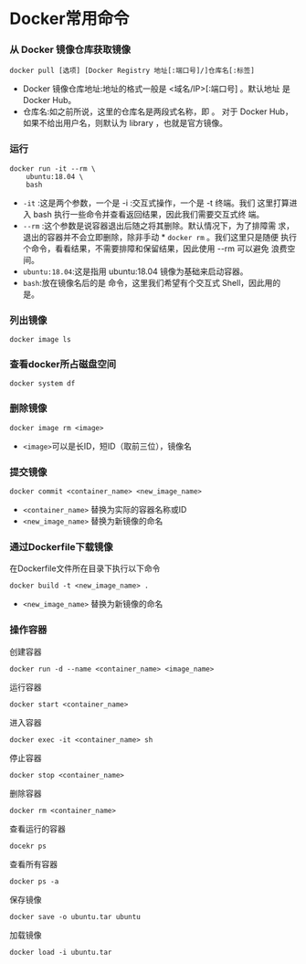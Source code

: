 # Docker常用命令

### 从 Docker 镜像仓库获取镜像

```
docker pull [选项] [Docker Registry 地址[:端口号]/]仓库名[:标签]
```

* Docker 镜像仓库地址:地址的格式一般是 <域名/IP>[:端口号] 。默认地址 是 Docker Hub。
* 仓库名:如之前所说，这里的仓库名是两段式名称，即 。 对于 Docker Hub，如果不给出用户名，则默认为 library  ，也就是官方镜像。

### 运行

```
docker run -it --rm \
    ubuntu:18.04 \
    bash
```

* `-it` :这是两个参数，一个是 -i :交互式操作，一个是 -t 终端。我们 这里打算进入 bash 执行一些命令并查看返回结果，因此我们需要交互式终 端。
* `--rm` :这个参数是说容器退出后随之将其删除。默认情况下，为了排障需 求，退出的容器并不会立即删除，除非手动 * `docker rm` 。我们这里只是随便 执行个命令，看看结果，不需要排障和保留结果，因此使用 --rm 可以避免 浪费空间。
* `ubuntu:18.04`:这是指用 ubuntu:18.04 镜像为基础来启动容器。 
* `bash`:放在镜像名后的是 命令，这里我们希望有个交互式 Shell，因此用的
  是。

### 列出镜像

```
docker image ls
```

### 查看docker所占磁盘空间

```
docker system df
```

### 删除镜像

```
docker image rm <image>
```

* `<image>`可以是长ID，短ID（取前三位），镜像名

### 提交镜像

```
docker commit <container_name> <new_image_name>
```

* `<container_name>` 替换为实际的容器名称或ID
* `<new_image_name>` 替换为新镜像的命名

### 通过Dockerfile下载镜像

在Dockerfile文件所在目录下执行以下命令

```
docker build -t <new_image_name> .
```

* `<new_image_name>` 替换为新镜像的命名



### 操作容器

创建容器

```
docker run -d --name <container_name> <image_name>
```

运行容器

```
docker start <container_name>
```

进入容器

```
docker exec -it <container_name> sh
```

停止容器

```  
docker stop <container_name>
```

删除容器

```
docker rm <container_name>
```

查看运行的容器

```
docekr ps
```

查看所有容器

```
docker ps -a
```

保存镜像

```
docker save -o ubuntu.tar ubuntu
```

加载镜像

```
docker load -i ubuntu.tar
```